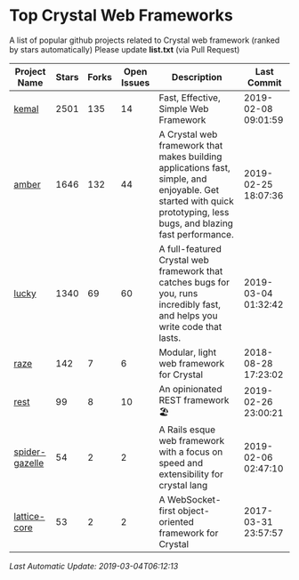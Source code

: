 # Top Crystal Web Frameworks
A list of popular github projects related to Crystal web framework (ranked by stars automatically)
Please update **list.txt** (via Pull Request)

| Project Name | Stars | Forks | Open Issues | Description | Last Commit |
| ------------ | ----- | ----- | ----------- | ----------- | ----------- |
| [kemal](https://github.com/kemalcr/kemal) | 2501 | 135 | 14 | Fast, Effective, Simple Web Framework | 2019-02-08 09:01:59 |
| [amber](https://github.com/amberframework/amber) | 1646 | 132 | 44 | A Crystal web framework that makes building applications fast, simple, and enjoyable. Get started with quick prototyping, less bugs, and blazing fast performance. | 2019-02-25 18:07:36 |
| [lucky](https://github.com/luckyframework/lucky) | 1340 | 69 | 60 | A full-featured Crystal web framework that catches bugs for you, runs incredibly fast, and helps you write code that lasts. | 2019-03-04 01:32:42 |
| [raze](https://github.com/samueleaton/raze) | 142 | 7 | 6 | Modular, light web framework for Crystal | 2018-08-28 17:23:02 |
| [rest](https://github.com/onyxframework/rest) | 99 | 8 | 10 | An opinionated REST framework 🏖 | 2019-02-26 23:00:21 |
| [spider-gazelle](https://github.com/spider-gazelle/spider-gazelle) | 54 | 2 | 2 | A Rails esque web framework with a focus on speed and extensibility for crystal lang | 2019-02-06 02:47:10 |
| [lattice-core](https://github.com/jasonl99/lattice-core) | 53 | 2 | 2 | A WebSocket-first object-oriented framework for Crystal | 2017-03-31 23:57:57 |

*Last Automatic Update: 2019-03-04T06:12:13*